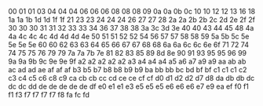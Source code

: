 00
01 01
03
04 04 04
06 06 06
08 08 08
09
0a 0a
0b
0c
10 10
12 12
13
16
18
1a 1a
1b
1d 1d
1f 1f
21
23 23
24 24 24
26
27 27
28
2a 2a
2b 2b
2c
2d
2e
2f 2f
30 30 30
31 31
32
33 33
34
36
37
38 38
3a
3c
3d
3e
40 40
43
44
45
48
4a 4a
4c 4c 4c
4d 4d 4d
4e
50
51 51
52 52
54
56
57 57
58 58
59
5a
5b
5c
5e 5e 5e 5e
60 60
62
63 63
64
65
66
67 67
68 68
6a 6a
6c 6c
6e
6f
71
72
74 74
75 75
76
79 79
7a 7a
7b
7e
81
82
83
85
89
8d
8e
90
91
93
95 95
96
99
9a 9a
9b
9c
9e 9e
9f
a2 a2 a2 a2 a2
a3
a4 a4 a4
a5
a6
a7
a9 a9
aa
ab ab
ac
ad ad
ae
af af af
b3
b5
b7
b8 b8
b9 b9
ba
bb bb
bc
bd
bf bf
c1 c1 c1
c2
c3
c4
c5
c6
c8
c9
ca
cb cb
cc
cd
ce ce
cf cf
d0
d1
d2 d2
d7
d8
da
db db
dc dc dc
dd
de de de de de
df
e0
e1 e1
e3
e5 e5 e5
e6 e6 e6
e7
e9
ea
ef
f0
f1 f1
f3
f7 f7 f7 f7
f8
fa
fc
fd


